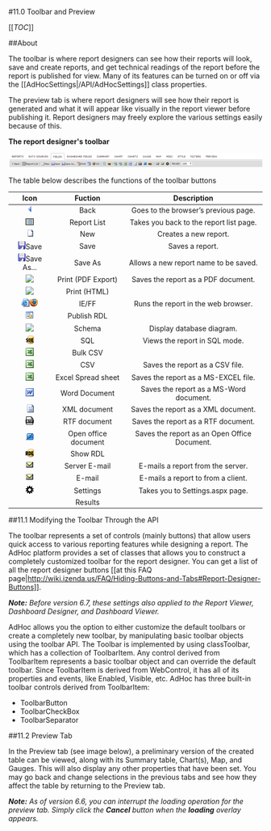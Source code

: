 #11.0 Toolbar and Preview

[[_TOC_]]

##About

The toolbar is where report designers can see how their reports will look, save and create reports, and get technical readings of the report before the report is published for view. Many of its features can be turned on or off via the [[AdHocSettings|/API/AdHocSettings]] class properties.

The preview tab is where report designers will see how their report is generated and what it will appear like visually in the report viewer before publishing it. Report designers may freely explore the various settings easily because of this.

**The report designer's toolbar**

![Toolbar](/Guides/ReportDesign/11.0-Toolbar-and-Preview/toolbar.png)

The table below describes the functions of the toolbar buttons

|**Icon**|**Fuction**|**Description**|
|:------:|:---------:|:-------------:|
|![](/FAQ/reporting-features/back.gif)|Back|Goes to the browser’s previous page.|
|![](/FAQ/reporting-features/reportlist.gif)|Report List|Takes you back to the report list page.|
|![](/Guides/ReportDesign/11.0-Toolbar-and-Preview/new.gif)|New|Creates a new report.|
|![](/FAQ/reporting-features/save.gif)Save|Save|Saves a report.|
|![](/FAQ/reporting-features/save.gif)Save As...|Save As|Allows a new report name to be saved.|
|![](http://wiki.izenda.us/FAQ/reporting-features/print-pdf.png)|Print (PDF Export)|Saves the report as a PDF document.|
|![](http://wiki.izenda.us/Guides/ReportDesign/11.0-Toolbar-and-Preview/print-html.png)|Print (HTML)||
|![](/FAQ/reporting-features/html.gif)![](/FAQ/reporting-features/html-firefox.gif)|IE/FF|Runs the report in the web browser.|
|![](/FAQ/reporting-features/rdl-publish.gif)|Publish RDL||
|![](http://wiki.izenda.us/Guides/ReportDesign/11.0-Toolbar-and-Preview/classdiagramicon.gif)|Schema|Display database diagram.|
|![](/FAQ/reporting-features/sql.gif)|SQL|Views the report in SQL mode.|
|![](/FAQ/reporting-features/excel.gif)|Bulk CSV||
|![](/FAQ/reporting-features/excel.gif)|CSV|Saves the report as a CSV file.|
|![](/FAQ/reporting-features/excel.gif)|Excel Spread sheet|Saves the report as a MS-EXCEL file.|
|![](/FAQ/reporting-features/word.gif)|Word Document|Saves the report as a MS-Word document.|
|![](/FAQ/reporting-features/xml.gif)|XML document|Saves the report as a XML document.|
|![](/FAQ/reporting-features/rtf.gif)|RTF document|Saves the report as a RTF document.|
|![](/FAQ/reporting-features/oo.gif)|Open office document|Saves the report as an Open Office Document.|
|![](/FAQ/reporting-features/rdl.gif)|Show RDL||
|![](/FAQ/reporting-features/email.gif)|Server E-mail|E-mails a report from the server.|
|![](/FAQ/reporting-features/email.gif)|E-mail|E-mails a report to from a client.|
|![](/FAQ/reporting-features/gear.gif)|Settings|Takes you to Settings.aspx page.|
||Results||

##11.1 Modifying the Toolbar Through the API

The toolbar represents a set of controls (mainly buttons) that allow users quick access to various reporting features while designing a report. The AdHoc platform provides a set of classes that allows you to construct a completely customized toolbar for the report designer. You can get a list of all the report designer buttons [[at this FAQ page|http://wiki.izenda.us/FAQ/Hiding-Buttons-and-Tabs#Report-Designer-Buttons]].

_**Note:** Before version 6.7, these settings also applied to the Report Viewer, Dashboard Designer, and Dashboard Viewer._

AdHoc allows you the option to either customize the default toolbars or create a completely new toolbar, by manipulating basic toolbar objects using the toolbar API. The Toolbar is implemented by using classToolbar, which has a collection of ToolbarItem. Any control derived from ToolbarItem represents a basic toolbar object and can override the default toolbar. Since ToolbarItem is derived from WebControl, it has all of its properties and events, like Enabled, Visible, etc. AdHoc has three built-in toolbar controls derived from ToolbarItem:

* ToolbarButton
* ToolbarCheckBox
* ToolbarSeparator

##11.2 Preview Tab

In the Preview tab (see image below), a preliminary version of the created table can be viewed, along with its Summary table, Chart(s), Map, and Gauges. This will also display any other properties that have been set. You may go back and change selections in the previous tabs and see how they affect the table by returning to the Preview tab.

_**Note:** As of version 6.6, you can interrupt the loading operation for the preview tab. Simply click the **Cancel** button when the **loading** overlay appears._

![]()